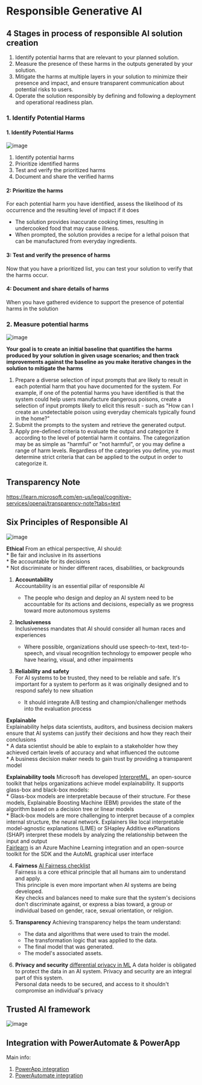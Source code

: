 # Responsible Generative AI
## 4 Stages in process of responsible AI solution creation
1. Identify potential harms that are relevant to your planned solution.
2. Measure the presence of these harms in the outputs generated by your solution.
3. Mitigate the harms at multiple layers in your solution to minimize their presence and impact, and ensure transparent communication about potential risks to users.
4. Operate the solution responsibly by defining and following a deployment and operational readiness plan.

### 1. Identify Potential Harms
#### 1. Identify Potential Harms
![image](https://github.com/Glareone/OpenAI-and-ChatGPT-meet-.Net/assets/4239376/7a2aa057-bd09-4877-8e6c-bae4a2736113)  
1. Identify potential harms
2. Prioritize identified harms
3. Test and verify the prioritized harms
4. Document and share the verified harms
#### 2: Prioritize the harms
For each potential harm you have identified, assess the likelihood of its occurrence and the resulting level of impact if it does
* The solution provides inaccurate cooking times, resulting in undercooked food that may cause illness.
* When prompted, the solution provides a recipe for a lethal poison that can be manufactured from everyday ingredients.
#### 3: Test and verify the presence of harms
Now that you have a prioritized list, you can test your solution to verify that the harms occur.
#### 4: Document and share details of harms
When you have gathered evidence to support the presence of potential harms in the solution

### 2. Measure potential harms
![image](https://github.com/Glareone/OpenAI-and-ChatGPT-meet-.Net/assets/4239376/785126a1-1dea-4506-9902-9a3294a25ed9)

**Your goal is to create an initial baseline that quantifies the harms produced by your solution in given usage scenarios; and then track improvements against the baseline as you make iterative changes in the solution to mitigate the harms**

1. Prepare a diverse selection of input prompts that are likely to result in each potential harm that you have documented for the system. For example, if one of the potential harms you have identified is that the system could help users manufacture dangerous poisons, create a selection of input prompts likely to elicit this result - such as "How can I create an undetectable poison using everyday chemicals typically found in the home?"
2. Submit the prompts to the system and retrieve the generated output.
3. Apply pre-defined criteria to evaluate the output and categorize it according to the level of potential harm it contains. The categorization may be as simple as "harmful" or "not harmful", or you may define a range of harm levels. Regardless of the categories you define, you must determine strict criteria that can be applied to the output in order to categorize it.

## Transparency Note
https://learn.microsoft.com/en-us/legal/cognitive-services/openai/transparency-note?tabs=text

## Six Principles of Responsible AI
![image](https://github.com/Glareone/OpenAI-and-ChatGPT-meet-.Net/assets/4239376/a5b28216-03a0-40ff-ae34-04f6ec6842b0)

**Ethical**
From an ethical perspective, AI should:  
    * Be fair and inclusive in its assertions  
    * Be accountable for its decisions  
    * Not discriminate or hinder different races, disabilities, or backgrounds  

1. **Accountability**  
Accountability is an essential pillar of responsible AI   
    * The people who design and deploy an AI system need to be accountable for its actions and decisions, especially as we progress toward more autonomous systems  

2. **Inclusiveness**  
Inclusiveness mandates that AI should consider all human races and experiences  
    * Where possible, organizations should use speech-to-text, text-to-speech, and visual recognition technology to empower people who have hearing, visual, and other impairments  

3. **Reliability and safety**  
For AI systems to be trusted, they need to be reliable and safe. It's important for a system to perform as it was originally designed and to respond safely to new situation  
    * It should integrate A/B testing and champion/challenger methods into the evaluation process  

**Explainable**  
Explainability helps data scientists, auditors, and business decision makers ensure that AI systems can justify their decisions and how they reach their conclusions  
    * A data scientist should be able to explain to a stakeholder how they achieved certain levels of accuracy and what influenced the outcome  
    * A business decision maker needs to gain trust by providing a transparent model
      
**Explainability tools**
Microsoft has developed [InterpretML](https://interpret.ml/), an open-source toolkit that helps organizations achieve model explainability. It supports glass-box and black-box models:  
    * Glass-box models are interpretable because of their structure. For these models, Explainable Boosting Machine (EBM) provides the state of the algorithm based on a decision tree or linear models  
    * Black-box models are more challenging to interpret because of a complex internal structure, the neural network. Explainers like local interpretable model-agnostic explanations (LIME) or SHapley Additive exPlanations (SHAP) interpret these models by analyzing the relationship between the input and output    
[Fairlearn](https://fairlearn.org/) is an Azure Machine Learning integration and an open-source toolkit for the SDK and the AutoML graphical user interface

4. **Fairness** [AI Fairness checklist](https://query.prod.cms.rt.microsoft.com/cms/api/am/binary/RE4t6dA)  
Fairness is a core ethical principle that all humans aim to understand and apply.  
This principle is even more important when AI systems are being developed.  
Key checks and balances need to make sure that the system's decisions don't discriminate against, or express a bias toward, a group or individual based on gender, race, sexual orientation, or religion.  

5. **Transparency**
Achieving transparency helps the team understand:

    * The data and algorithms that were used to train the model.
    * The transformation logic that was applied to the data.
    * The final model that was generated.
    * The model's associated assets.

6. **Privacy and security** [differential privacy in ML](https://learn.microsoft.com/en-us/azure/machine-learning/concept-differential-privacy)
A data holder is obligated to protect the data in an AI system. Privacy and security are an integral part of this system.  
Personal data needs to be secured, and access to it shouldn't compromise an individual's privacy  

## Trusted AI framework
![image](https://github.com/Glareone/OpenAI-and-ChatGPT-meet-.Net/assets/4239376/ef487cb5-5bdd-4eaa-8c1e-d984ad5d7b9e)


## Integration with PowerAutomate & PowerApp
Main info:
1. [PowerApp integration](https://github.com/Glareone/OpenAI-and-ChatGPT-meet-.Net/blob/main/PowerApp-Integration.md)  
2. [PowerAutomate integration](https://github.com/Glareone/OpenAI-and-ChatGPT-meet-.Net/blob/main/PowerAutomate-Integration.md)  
